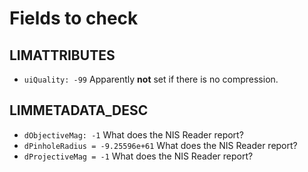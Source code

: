 # Fields to check

## LIMATTRIBUTES

* `uiQuality: -99` Apparently **not** set if there is no compression.
  
## LIMMETADATA_DESC

* `dObjectiveMag: -1` What does the NIS Reader report?
* `dPinholeRadius = -9.25596e+61` What does the NIS Reader report?
* `dProjectiveMag = -1`  What does the NIS Reader report?
